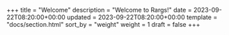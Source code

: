 +++
title = "Welcome"
description = "Welcome to Rargs!"
date = 2023-09-22T08:20:00+00:00
updated = 2023-09-22T08:20:00+00:00
template = "docs/section.html"
sort_by = "weight"
weight = 1
draft = false
+++
